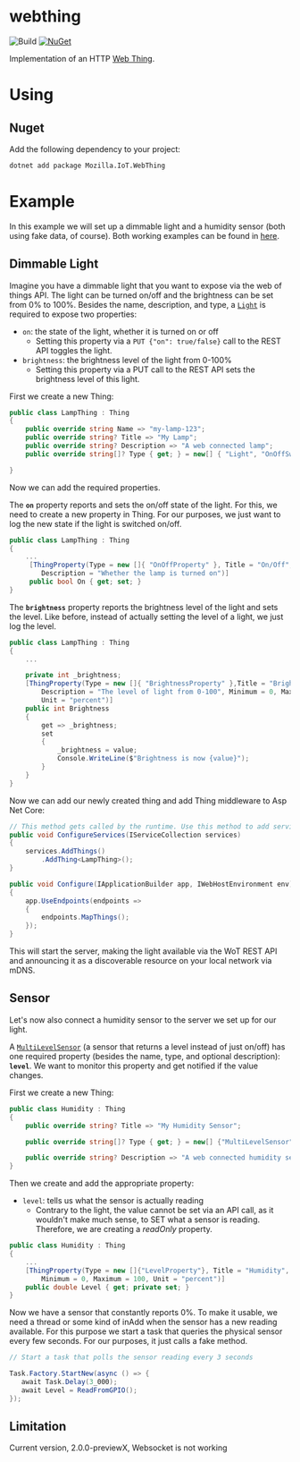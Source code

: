 # webthing

![Build](https://github.com/lillo42/webthing-csharp/workflows/Build/badge.svg)
[![NuGet](http://img.shields.io/nuget/v/Mozilla.IoT.WebThing.svg)](https://www.nuget.org/packages/Mozilla.IoT.WebThing/)



Implementation of an HTTP [Web Thing](https://iot.mozilla.org/wot/).

# Using

## Nuget

Add the following dependency to your project:

```bash
dotnet add package Mozilla.IoT.WebThing
```

# Example

In this example we will set up a dimmable light and a humidity sensor (both using fake data, of course). Both working examples can be found in [here](https://github.com/lillo42/webthing-csharp/tree/master/sample).

## Dimmable Light

Imagine you have a dimmable light that you want to expose via the web of things API. The light can be turned on/off and the brightness can be set from 0% to 100%. Besides the name, description, and type, a [`Light`](https://iot.mozilla.org/schemas/#Light) is required to expose two properties:
* `on`: the state of the light, whether it is turned on or off
    * Setting this property via a `PUT {"on": true/false}` call to the REST API toggles the light.
* `brightness`: the brightness level of the light from 0-100%
    * Setting this property via a PUT call to the REST API sets the brightness level of this light.

First we create a new Thing:

```csharp
public class LampThing : Thing
{
    public override string Name => "my-lamp-123";
    public override string? Title => "My Lamp";
    public override string? Description => "A web connected lamp";
    public override string[]? Type { get; } = new[] { "Light", "OnOffSwitch" };

}
```

Now we can add the required properties.

The **`on`** property reports and sets the on/off state of the light. For this, we need to create a new property in Thing. For our purposes, we just want to log the new state if the light is switched on/off.

```csharp
public class LampThing : Thing
{
    ...
     [ThingProperty(Type = new []{ "OnOffProperty" }, Title = "On/Off", 
        Description = "Whether the lamp is turned on")]
     public bool On { get; set; }
}
```

The **`brightness`** property reports the brightness level of the light and sets the level. Like before, instead of actually setting the level of a light, we just log the level.

```csharp
public class LampThing : Thing
{
    ...

    private int _brightness;
    [ThingProperty(Type = new []{ "BrightnessProperty" },Title = "Brightness",
        Description = "The level of light from 0-100", Minimum = 0, Maximum = 100,
        Unit = "percent")]
    public int Brightness 
    { 
        get => _brightness; 
        set
        { 
            _brightness = value;
            Console.WriteLine($"Brightness is now {value}");
        } 
    }
}
```

Now we can add our newly created thing and add Thing middleware to Asp Net Core:

```csharp
// This method gets called by the runtime. Use this method to add services to the container.
public void ConfigureServices(IServiceCollection services)
{
    services.AddThings()
        .AddThing<LampThing>();
}

public void Configure(IApplicationBuilder app, IWebHostEnvironment env)
{
    app.UseEndpoints(endpoints =>
    {
        endpoints.MapThings();
    });
}
```

This will start the server, making the light available via the WoT REST API and announcing it as a discoverable resource on your local network via mDNS.

## Sensor

Let's now also connect a humidity sensor to the server we set up for our light.

A [`MultiLevelSensor`](https://iot.mozilla.org/schemas/#MultiLevelSensor) (a sensor that returns a level instead of just on/off) has one required property (besides the name, type, and optional description): **`level`**. We want to monitor this property and get notified if the value changes.

First we create a new Thing:

```csharp
public class Humidity : Thing
{
    public override string? Title => "My Humidity Sensor";

    public override string[]? Type { get; } = new[] {"MultiLevelSensor"};

    public override string? Description => "A web connected humidity sensor";
}
```

Then we create and add the appropriate property:
* `level`: tells us what the sensor is actually reading
    * Contrary to the light, the value cannot be set via an API call, as it wouldn't make much sense, to SET what a sensor is reading. Therefore, we are creating a *readOnly* property.

```csharp
public class Humidity : Thing
{
    ...
    [ThingProperty(Type = new []{"LevelProperty"}, Title = "Humidity", Description = "The current humidity in %",
        Minimum = 0, Maximum = 100, Unit = "percent")]
    public double Level { get; private set; }
}
```

Now we have a sensor that constantly reports 0%. To make it usable, we need a thread or some kind of inAdd when the sensor has a new reading available. For this purpose we start a task that queries the physical sensor every few seconds. For our purposes, it just calls a fake method.

```csharp
// Start a task that polls the sensor reading every 3 seconds

Task.Factory.StartNew(async () => {
   await Task.Delay(3_000);
   await Level = ReadFromGPIO();
});
```

## Limitation

Current version, 2.0.0-previewX, Websocket is not working